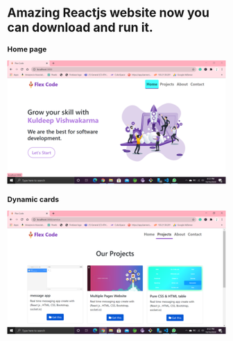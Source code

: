 # Amazing Reactjs website now you can download and run it. 

### Home page
![Image of Yaktocat](https://github.com/kuldeepvishwakarma05/flexcode/blob/master/home.PNG)

### Dynamic cards
![Image of Yaktocat](https://github.com/kuldeepvishwakarma05/flexcode/blob/master/pro.PNG)


